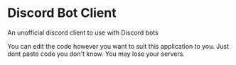 # Discord Bot Client
An unofficial discord client to use with Discord bots

You can edit the code however you want to suit this application to you. Just dont paste code you don't know. You may lose your servers.
